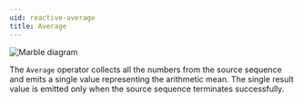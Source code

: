 ```yaml
---
uid: reactive-average
title: Average
---
```


![Marble diagram](~/images/reactive-average.svg)

The `Average` operator collects all the numbers from the source sequence and emits a single value representing the arithmetic mean. The single result value is emitted only when the source sequence terminates successfully.
